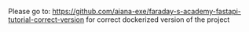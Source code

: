 Please go to:
https://github.com/aiana-exe/faraday-s-academy-fastapi-tutorial-correct-version
for correct dockerized version of the project

